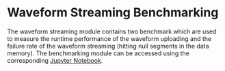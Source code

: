 # Waveform Streaming Benchmarking

The waveform streaming module contains two benchmark which are used to measure the runtime performance of the waveform uploading and the failure rate of the waveform streaming (hitting null segments in the data memory). The benchmarking module can be accessed using the corresponding [Jupyter Notebook](../../tools/benchmarks/wfm-streaming-characterization.ipynb).
